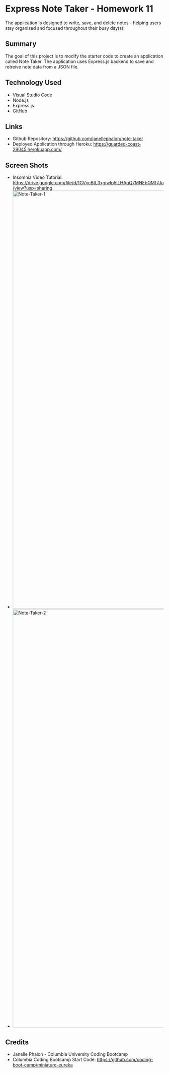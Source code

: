 # Express Note Taker - Homework 11
The application is designed to write, save, and delete notes - helping users stay organized and focused throughout their busy day(s)!

## Summary
The goal of this project is to modify the starter code to create an application called Note Taker. The application uses Express.js backend to save and retreive note data from a JSON file. 

## Technology Used 
* Visual Studio Code 
* Node.js
* Express.js
* GitHub

## Links
* Github Repository: https://github.com/janellephalon/note-taker 
* Deployed Application through Heroku: https://guarded-coast-29045.herokuapp.com/

## Screen Shots 
* Insomnia Video Tutorial: https://drive.google.com/file/d/1GVycBtL3xgiwIp5ILHAqQ7MNEbQMf7Ju/view?usp=sharing
* <img width="1327" alt="Note-Taker-1" src="https://user-images.githubusercontent.com/95178236/163939476-62248fdb-34a1-4f50-a4f0-2215ce396fd8.png">
* <img width="1329" alt="Note-Taker-2" src="https://user-images.githubusercontent.com/95178236/163939502-5ec5c608-e111-4d9b-b2aa-c3402217b20a.png">

## Credits
* Janelle Phalon - Columbia University Coding Bootcamp 
* Columbia Coding Bootcamp Start Code: https://github.com/coding-boot-camp/miniature-eureka 
